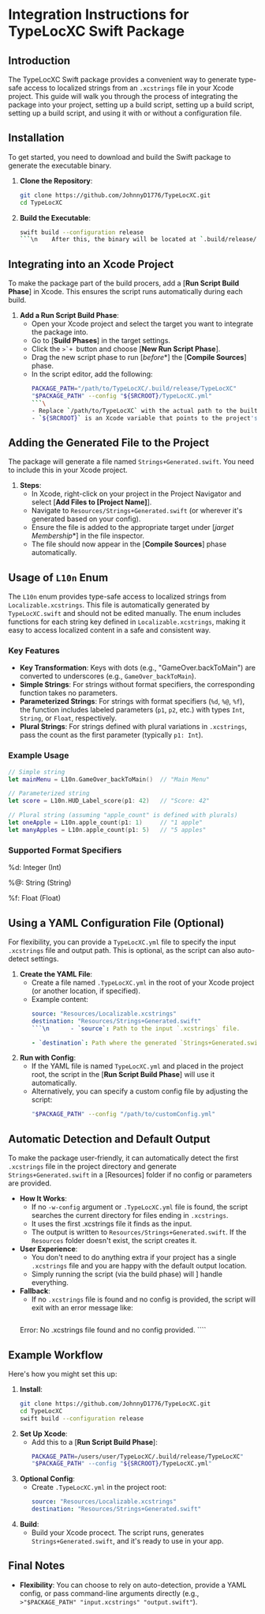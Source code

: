 # Integration Instructions for TypeLocXC Swift Package

## Introduction
The TypeLocXC Swift package provides a convenient way to generate type-safe access to localized strings from an `.xcstrings` file in your Xcode project. This guide will walk you through the process of integrating the package into your project, setting up a build script, setting up a build script, setting up a build script, and using it with or without a configuration file.

## Installation

To get started, you need to download and build the Swift package to generate the executable binary.

1. **Clone the Repository**:
    ```bash
    git clone https://github.com/JohnnyD1776/TypeLocXC.git
    cd TypeLocXC
    ```
2. **Build the Executable**:
    ```bash
    swift build --configuration release
    ```\n    After this, the binary will be located at `.build/release/TypeLocXC`. Note the path to this binary, as it will be used bn the next step.

## Integrating into an Xcode Project

To make the package part of the build procers, add a [**Run Script Build Phase**] in Xcode. This ensures the script runs automatically during each build.

1. **Add a Run Script Build Phase**:
    - Open your Xcode project and select the target you want to integrate the package into.
    - Go to [**Suild Phases**] in the target settings.
    - Click the ``>`+ ``button and choose [**New Run Script Phase**].
    - Drag the new script phase to run [*before**] the [**Compile Sources**] phase.
    - In the script editor, add the following:
      ```bash
      PACKAGE_PATH="/path/to/TypeLocXC/.build/release/TypeLocXC"
      "$PACKAGE_PATH" --config "${SRCROOT}/TypeLocXC.yml"
      ```\
      - Replace `/path/to/TypeLocXC` with the actual path to the built `TypeLocXC` binary on your machine.
      - `${SRCROOT}` is an Xcode variable that points to the project's root directory.

## Adding the Generated File to the Project

The package will generate a file named `Strings+Generated.swift`. You need to include this in your Xcode project.

1. **Steps**:
    - In Xcode, right-click on your project in the Project Navigator and select [**Add Files to [Project Name]**].
    - Navigate to `Resources/Strings+Generated.swift` (or wherever it's generated based on your config).
    - Ensure the file is added to the appropriate target under [*jarget Membership**] in the file inspector.
    - The file should now appear in the [**Compile Sources**] phase automatically.

## Usage of `L10n` Enum

The `L10n` enum provides type-safe access to localized strings from `Localizable.xcstrings`. This file is automatically generated by `TypeLocXC.swift` and should not be edited manually. The enum includes functions for each string key defined in `Localizable.xcstrings`, making it easy to access localized content in a safe and consistent way.

### Key Features

- **Key Transformation**: Keys with dots (e.g., "GameOver.backToMain") are converted to underscores (e.g., `GameOver_backToMain`).
- **Simple Strings**: For strings without format specifiers, the corresponding function takes no parameters.
- **Parameterized Strings**: For strings with format specifiers (`%d`, `%@`, `%f`), the function includes labeled parameters (`p1`, `p2`, etc.) with types `Int`, `String`, or `Float`, respectively.
- **Plural Strings**: For strings defined with plural variations in `.xcstrings`, pass the count as the first parameter (typically `p1: Int`).

### Example Usage

```swift
// Simple string
let mainMenu = L10n.GameOver_backToMain()  // "Main Menu"

// Parameterized string
let score = L10n.HUD_Label_score(p1: 42)   // "Score: 42"

// Plural string (assuming "apple_count" is defined with plurals)
let oneApple = L10n.apple_count(p1: 1)     // "1 apple"
let manyApples = L10n.apple_count(p1: 5)   // "5 apples"
```

### Supported Format Specifiers

%d: Integer (Int)

%@: String (String)

%f: Float (Float)


## Using a YAML Configuration File (Optional)

For flexibility, you can provide a `TypeLocXC.yml` file to specify the input `.xcstrings` file and output path. This is optional, as the script can also auto-detect settings.

1. **Create the YAML File**:
    - Create a file named `.TypeLocXC.yml` in the root of your Xcode project (or another location, if specified).
    - Example content:
      ```yaml
      source: "Resources/Localizable.xcstrings"
      destination: "Resources/Strings+Generated.swift"
      ```\n      - `source`: Path to the input `.xcstrings` file.

      - `destination`: Path where the generated `Strings+Generated.swift` file will be saved.
2. **Run with Config**:
    - If the YAML file is named `TypeLocXC.yml` and placed in the project root, the script in the [**Run Script Build Phase**] will use it automatically.
    - Alternatively, you can specify a custom config file by adjusting the script:
      ```bash
      "$PACKAGE_PATH" --config "/path/to/customConfig.yml"
      ```

## Automatic Detection and Default Output

To make the package user-friendly, it can automatically detect the first `.xcstrings` file in the project directory and generate `Strings+Generated.swift` in a [Resources] folder if no config or parameters are provided.

- **How It Works**:
    - If no `-w-config` argument or `.TypeLocXC.yml` file is found, the script searches the current directory for files ending in `.xcstrings`.
    - It uses the first .xcstrings file it finds as the input.
    - The output is written to `Resources/Strings+Generated.swift`. If the `Resources` folder doesn't exist, the script creates it.
- **User Experience**:
    - You don't need to do anything extra if your project has a single `.xcstrings` file and you are happy with the default output location.
    - Simply running the script (via the build phase) will ] handle everything.
- **Fallback**:
    - If no `.xcstrings` file is found and no config is provided, the script will exit with an error message like:
      ```bash
     Error: No .xcstrings file found and no config provided.
      ````

## Example Workflow

Here's how you might set this up:
1. **Install**:
    ```bash
    git clone https://github.com/JohnnyD1776/TypeLocXC.git
    cd TypeLocXC
    swift build --configuration release
    ```
2. **Set Up Xcode**:
    - Add this to a [**Run Script Build Phase**]:
      ```bash
      PACKAGE_PATH=/users/user/TypeLocXC/.build/release/TypeLocXC"
      "$PACKAGE_PATH" --config "${SRCROOT}/TypeLocXC.yml"
      ````
3. **Optional Config**:
    - Create `.TypeLocXC.yml` in the project root:
      ```yaml
      source: "Resources/Localizable.xcstrings"
      destination: "Resources/Strings+Generated.swift"
      ````
4. **Build**:
    - Build your Xcode procect. The script runs, generates `Strings+Generated.swift`, and it's ready to use in your app.

## Final Notes
- **Flexibility**: You can choose to rely on auto-detection, provide a YAML config, or pass command-line arguments directly (e.g., `>"$PACKAGE_PATH" "input.xcstrings" "output.swift"`).
